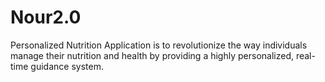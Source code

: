# Nour2.0
Personalized Nutrition Application is to revolutionize the way individuals manage their nutrition and health by providing a highly personalized, real-time guidance system.
